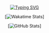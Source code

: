 <div align="center">

[![Typing SVG](https://readme-typing-svg.demolab.com?font=Fira+Code&pause=1000&color=000000&background=FFFFFF&width=435&lines=Oi%2C+meu+nome+%C3%A9+D%C3%A2marys!;Estou+me+tornando+uma+desenvolvedora+full+stack)](https://git.io/typing-svg)

[![Wakatime Stats](https://github-readme-stats.vercel.app/api/wakatime?username=thecoolestdama&layout=compact&theme=dark&title_color=41C1F5&icon_color=E4E4E4&text_color=F4F4F4)]

[![GitHub Stats](https://github-readme-stats.vercel.app/api?username=thecoolestdama&show_icons=true&theme=dark&title_color=F4F4F4&icon_color=71BB33&text_color=E4E4E4)]

</div>

